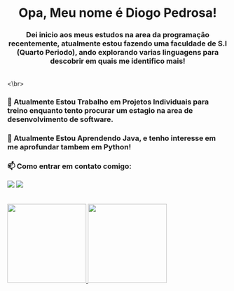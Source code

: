 <h1 align="center">Opa, Meu nome é Diogo Pedrosa!</h1>

<h3 align="center"> Dei inicio aos meus estudos na area da programação recentemente, atualmente estou fazendo uma faculdade de S.I (Quarto Periodo), ando explorando varias linguagens para descobrir em quais me identifico mais! </h3>

<br>
<\br>

### 🔭 Atualmente Estou Trabalho em Projetos Individuais para treino enquanto tento procurar um estagio na area de desenvolvimento de software. 

### 🌱 Atualmente Estou Aprendendo Java, e tenho interesse em me aprofundar tambem em Python!

### 📫 Como entrar em contato comigo: 
<div>
<a href="https://www.linkedin.com/in/diogo-pedrosa" target="_blank"><img loading="lazy" src="https://img.shields.io/badge/-LinkedIn-%230077B5?style=for-the-badge&logo=linkedin&logoColor=white" target="_blank"></a>   
<a href="https://www.instagram.com/diogozsz/" target="_blank"><img loading="lazy" src="https://img.shields.io/badge/-Instagram-%23E4405F?style=for-the-badge&logo=instagram&logoColor=white" target="_blank"></a>
</div>






<br>
<br>



<div>
<a href="https://github.com/DiogoPedrosaa">
<img loading="lazy" height="180em" src="https://github-readme-stats.vercel.app/api/top-langs/?username=DiogoPedrosaa&layout=compact&langs_count=7&theme=dracula"/>
<img loading="lazy" height="180em" src="https://github-readme-stats.vercel.app/api?username=DiogoPedrosaa&show_icons=true&theme=dracula&include_all_commits=true&count_private=true"/>
</div>


<!--
**DiogoPedrosaa/DiogoPedrosaa** is a ✨ _special_ ✨ repository because its `README.md` (this file) appears on your GitHub profile.

Here are some ideas to get you started:

### 🔭 Atualmente Estou Trabalho em Projetos Individuais para treino enquanto tento procurar um estagio na area de desenvolvimento de software. 
### 🌱 Atualmente Estou Aprendendo Java.
### 📫 Como entrar em contato comigo: 
<div>
<a href="https://www.linkedin.com/in/diogo-pedrosa" target="_blank"><img loading="lazy" src="https://img.shields.io/badge/-LinkedIn-%230077B5?style=for-the-badge&logo=linkedin&logoColor=white" target="_blank"></a>   
</div>
-->
